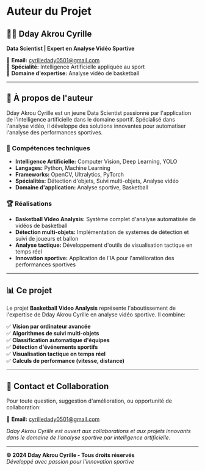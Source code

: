 # Auteur du Projet

## 👨‍💻 Dday Akrou Cyrille

**Data Scientist | Expert en Analyse Vidéo Sportive**

📧 **Email:** cyrilledady0501@gmail.com  
🎯 **Spécialité:** Intelligence Artificielle appliquée au sport  
🏀 **Domaine d'expertise:** Analyse vidéo de basketball  

---

## 🚀 À propos de l'auteur

Dday Akrou Cyrille est un jeune Data Scientist passionné par l'application de l'intelligence artificielle dans le domaine sportif. Spécialisé dans l'analyse vidéo, il développe des solutions innovantes pour automatiser l'analyse des performances sportives.

### 🎯 Compétences techniques

- **Intelligence Artificielle:** Computer Vision, Deep Learning, YOLO
- **Langages:** Python, Machine Learning
- **Frameworks:** OpenCV, Ultralytics, PyTorch
- **Spécialités:** Détection d'objets, Suivi multi-objets, Analyse vidéo
- **Domaine d'application:** Analyse sportive, Basketball

### 🏆 Réalisations

- **Basketball Video Analysis:** Système complet d'analyse automatisée de vidéos de basketball
- **Détection multi-objets:** Implémentation de systèmes de détection et suivi de joueurs et ballon
- **Analyse tactique:** Développement d'outils de visualisation tactique en temps réel
- **Innovation sportive:** Application de l'IA pour l'amélioration des performances sportives

---

## 📊 Ce projet

Le projet **Basketball Video Analysis** représente l'aboutissement de l'expertise de Dday Akrou Cyrille en analyse vidéo sportive. Il combine:

✅ **Vision par ordinateur avancée**  
✅ **Algorithmes de suivi multi-objets**  
✅ **Classification automatique d'équipes**  
✅ **Détection d'événements sportifs**  
✅ **Visualisation tactique en temps réel**  
✅ **Calculs de performance (vitesse, distance)**  

---

## 🤝 Contact et Collaboration

Pour toute question, suggestion d'amélioration, ou opportunité de collaboration:

📧 **Email:** cyrilledady0501@gmail.com

*Dday Akrou Cyrille est ouvert aux collaborations et aux projets innovants dans le domaine de l'analyse sportive par intelligence artificielle.*

---

**© 2024 Dday Akrou Cyrille - Tous droits réservés**  
*Développé avec passion pour l'innovation sportive*